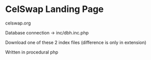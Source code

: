 # CelSwap Landing Page

celswap.org

Database connection -> inc/dbh.inc.php

Download one of these 2 index files (difference is only in extension)

Written in procedural php
